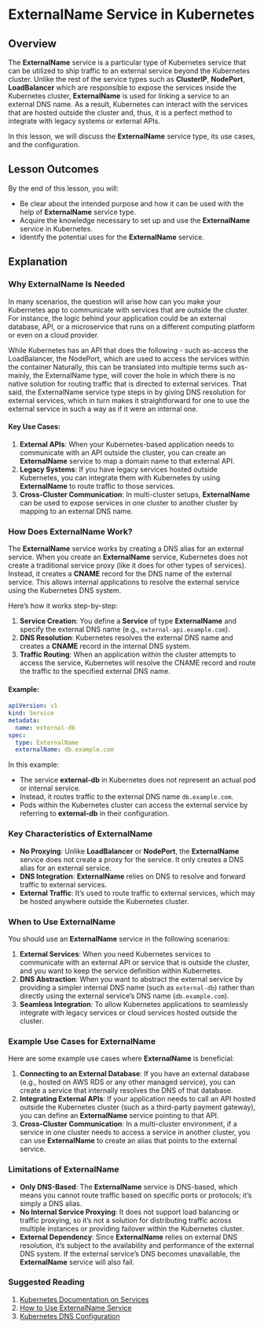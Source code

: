 # ExternalName Service in Kubernetes

## Overview  
The **ExternalName** service is a particular type of Kubernetes service that can be utilized to ship traffic to an external service beyond the Kubernetes cluster. Unlike the rest of the service types such as **ClusterIP**, **NodePort**, **LoadBalancer** which are responsible to expose the services inside the Kubernetes cluster, **ExternalName** is used for linking a service to an external DNS name. As a result, Kubernetes can interact with the services that are hosted outside the cluster and, thus, it is a perfect method to integrate with legacy systems or external APIs.

In this lesson, we will discuss the **ExternalName** service type, its use cases, and the configuration.

## Lesson Outcomes  
By the end of this lesson, you will:  
- Be clear about the intended purpose and how it can be used with the help of **ExternalName** service type.
- Acquire the knowledge necessary to set up and use the **ExternalName** service in Kubernetes.
- Identify the potential uses for the **ExternalName** service.

## Explanation

### Why ExternalName Is Needed  
In many scenarios, the question will arise how can you make your Kubernetes app to communicate with services that are outside the cluster. For instance, the logic behind your application could be an external database, API, or a microservice that runs on a different computing platform or even on a cloud provider.

While Kubernetes has an API that does the following - such as-access the LoadBalancer, the NodePort, which are used to access the services within the container Naturally, this can be translated into multiple terms such as-mainly, the ExternalName type, will cover the hole in which there is no native solution for routing traffic that is directed to external services. That said, the ExternalName service type steps in by giving DNS resolution for external services, which in turn makes it straightforward for one to use the external service in such a way as if it were an internal one.

#### Key Use Cases:
1. **External APIs**: When your Kubernetes-based application needs to communicate with an API outside the cluster, you can create an **ExternalName** service to map a domain name to that external API.
2. **Legacy Systems**: If you have legacy services hosted outside Kubernetes, you can integrate them with Kubernetes by using **ExternalName** to route traffic to those services.
3. **Cross-Cluster Communication**: In multi-cluster setups, **ExternalName** can be used to expose services in one cluster to another cluster by mapping to an external DNS name.

### How Does ExternalName Work?  
The **ExternalName** service works by creating a DNS alias for an external service. When you create an **ExternalName** service, Kubernetes does not create a traditional service proxy (like it does for other types of services). Instead, it creates a **CNAME** record for the DNS name of the external service. This allows internal applications to resolve the external service using the Kubernetes DNS system.

Here’s how it works step-by-step:
1. **Service Creation**: You define a **Service** of type **ExternalName** and specify the external DNS name (e.g., `external-api.example.com`).
2. **DNS Resolution**: Kubernetes resolves the external DNS name and creates a **CNAME** record in the internal DNS system.
3. **Traffic Routing**: When an application within the cluster attempts to access the service, Kubernetes will resolve the CNAME record and route the traffic to the specified external DNS name.

#### Example:
```yaml
apiVersion: v1
kind: Service
metadata:
  name: external-db
spec:
  type: ExternalName
  externalName: db.example.com
```

In this example:
- The service **external-db** in Kubernetes does not represent an actual pod or internal service.
- Instead, it routes traffic to the external DNS name `db.example.com`.
- Pods within the Kubernetes cluster can access the external service by referring to **external-db** in their configuration.

### Key Characteristics of ExternalName  
- **No Proxying**: Unlike **LoadBalancer** or **NodePort**, the **ExternalName** service does not create a proxy for the service. It only creates a DNS alias for an external service.
- **DNS Integration**: **ExternalName** relies on DNS to resolve and forward traffic to external services.
- **External Traffic**: It’s used to route traffic to external services, which may be hosted anywhere outside the Kubernetes cluster.

### When to Use ExternalName  
You should use an **ExternalName** service in the following scenarios:
1. **External Services**: When you need Kubernetes services to communicate with an external API or service that is outside the cluster, and you want to keep the service definition within Kubernetes.
2. **DNS Abstraction**: When you want to abstract the external service by providing a simpler internal DNS name (such as `external-db`) rather than directly using the external service’s DNS name (`db.example.com`).
3. **Seamless Integration**: To allow Kubernetes applications to seamlessly integrate with legacy services or cloud services hosted outside the cluster.

### Example Use Cases for ExternalName  
Here are some example use cases where **ExternalName** is beneficial:

1. **Connecting to an External Database**: If you have an external database (e.g., hosted on AWS RDS or any other managed service), you can create a service that internally resolves the DNS of that database.
2. **Integrating External APIs**: If your application needs to call an API hosted outside the Kubernetes cluster (such as a third-party payment gateway), you can define an **ExternalName** service pointing to that API.
3. **Cross-Cluster Communication**: In a multi-cluster environment, if a service in one cluster needs to access a service in another cluster, you can use **ExternalName** to create an alias that points to the external service.

### Limitations of ExternalName  
- **Only DNS-Based**: The **ExternalName** service is DNS-based, which means you cannot route traffic based on specific ports or protocols; it’s simply a DNS alias.
- **No Internal Service Proxying**: It does not support load balancing or traffic proxying, so it’s not a solution for distributing traffic across multiple instances or providing failover within the Kubernetes cluster.
- **External Dependency**: Since **ExternalName** relies on external DNS resolution, it’s subject to the availability and performance of the external DNS system. If the external service’s DNS becomes unavailable, the **ExternalName** service will also fail.

### Suggested Reading  
1. [Kubernetes Documentation on Services](https://kubernetes.io/docs/concepts/services-networking/service/#externalname)  
2. [How to Use ExternalName Service](https://www.containiq.com/post/kubernetes-externalname)  
3. [Kubernetes DNS Configuration](https://kubernetes.io/docs/tasks/administer-cluster/dns-custom-nameservers/)  
